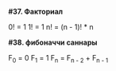 **#37. Факториал**

0! = 1
1! = 1
n! = (n - 1)! * n

**#38. фибоначчи саннары**

F<sub>0</sub> = 0
F<sub>1</sub> = 1
F<sub>n</sub> = F<sub>n - 2</sub> + F<sub>n - 1</sub>
